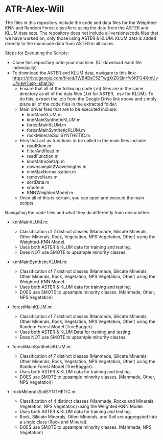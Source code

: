# ATR-Alex-Will
The files in this repository include the code and data files for the Weighted-KNN and Random Forest classifiers using the data from the ASTER and KLUM data sets. The repository does not include all versions/code files that we have worked on, only those using ASTER &amp; KLUM. KLUM data is added directly to the manmade data from ASTER in all cases.

Steps for Executing the Scripts:
* Clone this repository onto your machine. (Or download each file individually)
* To download the ASTER and KLUM data, navigate to this link: https://drive.google.com/file/d/1WB4BsC5ZTwgXtZGSInrfv6KFG4XthUvU/view?usp=sharing
    - Ensure that all of the following code (.m) files are in the same directory as all of the data files (.txt for ASTER, .csv for KLUM). To do this, extract the .zip from the Google Drive link above and simply place all of the code files in the extracted folder.
    - Main driver files that are to be executed include:
        - knnMainKLUM.m
        - knnMainSyntheticKLUM.m
        - forestMainKLUM.m
        - forestMainSyntheticKLUM.m
        - rockMineralsSoilSYNTHETIC.m
    - Files that act as functions to be called in the main files include:
        - readKlum.m
        - filterAndRead.m
        - readFunction.m
        - knnMatrixSetUp.m
        - downsample2Wavelengths.m
        - minMaxNormalization.m
        - removeNans.m
        - sortData.m
        - smote.m
        - KNNWeightedModel.m
    - Once all of this is certain, you can open and execute the main scripts.
    
Navigating the code files and what they do differently from one another:

* knnMainKLUM.m:
    - Classification of 7 distinct classes (Manmade, Silicate Minerals, Other Minerals, Rock, Vegetation, NPS Vegetation, Other) using the Weighted-KNN Model.
    - Uses both ASTER & KLUM data for training and testing.
    - Does NOT use SMOTE to upsample minority classes.

* knnMainSyntheticKLUM.m:
    - Classification of 7 distinct classes (Manmade, Silicate Minerals, Other Minerals, Rock, Vegetation, NPS Vegetation, Other) using the Weighted-KNN Model.
    - Uses both ASTER & KLUM data for training and testing.
    - DOES use SMOTE to upsample minority classes. (Manmade, Other, NPS Vegetation)

* forestMainKLUM.m:
    - Classification of 7 distinct classes (Manmade, Silicate Minerals, Other Minerals, Rock, Vegetation, NPS Vegetation, Other) using the Random Forest Model (TreeBagger).
    - Uses both ASTER & KLUM Data for training and testing.
    - Does NOT use SMOTE to upsample minority classes.

* forestMainSyntheticKLUM.m:
    - Classification of 7 distinct classes (Manmade, Silicate Minerals, Other Minerals, Rock, Vegetation, NPS Vegetation, Other) using the Random Forest Model (TreeBagger).
    - Uses both ASTER & KLUM data for training and testing.
    - DOES use SMOTE to upsample minority classes. (Manmade, Other, NPS Vegetation)

* rockMineralsSoilSYNTHETIC.m:
    - Classification of 4 distinct classes (Manmade, Rocks and Minerals, Vegetation, NPS Vegetation) using the Weighted-KNN Model.
    - Uses both ASTER & KLUM data for training and testing.
    - Rock, Silicate Minerals, Other Minerals, and Soil are aggregated into a single class (Rock and Mineral).
    - DOES use SMOTE to upsample minority classes. (Manmade, NPS Vegetation)
